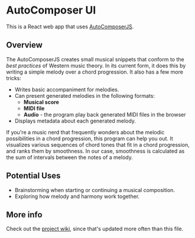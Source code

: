 # AutoComposer UI
This is a React web app that uses [AutoComposerJS](https://github.com/rjsalvadorr/autocomposer-js).

## Overview
The AutoComposerJS creates small musical snippets that conform to the _best practices_ of Western music theory. In its current form, it does this by writing a simple melody over a chord progression. It also has a few more tricks:

* Writes basic accompaniment for melodies.
* Can present generated melodies in the following formats:
    + **Musical score**
    + **MIDI file**
    + **Audio** - the program play back generated MIDI files in the browser
* Displays metadata about each generated melody.

If you're a music nerd that frequently wonders about the melodic possibilities in a chord progression, this program can help you out.
It visualizes various sequences of chord tones that fit in a chord progression, and ranks them by smoothness.
In our case, smoothness is calculated as the sum of intervals between the notes of a melody.

## Potential Uses
* Brainstorming when starting or continuing a musical composition.
* Exploring how melody and harmony work together.

## More info
Check out the [project wiki](https://github.com/rjsalvadorr/autocomposer-melody/wiki), since that's updated more often than this file.
